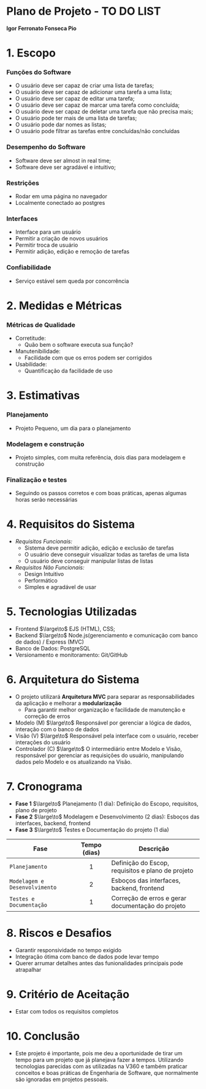 # Plano de Projeto - TO DO LIST
**Igor Ferronato Fonseca Pio**
# 1. Escopo
### Funções do Software
- O usuário deve ser capaz de criar uma lista de tarefas;
- O usuário deve ser capaz de adicionar uma tarefa a uma lista;
- O usuário deve ser capaz de editar uma tarefa;
- O usuário deve ser capaz de marcar uma tarefa como concluída;
- O usuário deve ser capaz de deletar uma tarefa que não precisa mais;
- O usuário pode ter mais de uma lista de tarefas;
- O usuário pode dar nomes as listas;
- O usuário pode filtrar as tarefas entre concluídas/não concluídas
### Desempenho do Software
- Software deve ser almost in real time;
- Software deve ser agradável e intuitivo;
### Restrições
- Rodar em uma página no navegador
- Localmente conectado ao postgres
### Interfaces
- Interface para um usuário
- Permitir a criação de novos usuários
- Permitir troca de usuário
- Permitir adição, edição e remoção de tarefas
### Confiabilidade
- Serviço estável sem queda por concorrência
# 2. Medidas e Métricas
### Métricas de Qualidade
- Corretitude:
    - Quão bem o software executa sua função?
- Manutenibilidade:
    - Facilidade com que os erros podem ser corrigidos
- Usabilidade:
    - Quantificação da facilidade de uso
# 3. Estimativas
### Planejamento
- Projeto Pequeno, um dia para o planejamento
### Modelagem e construção
- Projeto simples, com muita referência, dois dias para modelagem e construção
### Finalização e testes
- Seguindo os passos corretos e com boas práticas, apenas algumas horas serão necessárias

# 4. Requisitos do Sistema
- *Requisitos Funcionais:*
    - Sistema deve permitir adição, edição e exclusão de tarefas
    - O usuário deve conseguir visualizar todas as tarefas de uma lista
    - O usuário deve conseguir manipular listas de listas
- *Requisitos Não Funcionais:*
    - Design Intuitivo
    - Performático
    - Simples e agradável de usar

# 5. Tecnologias Utilizadas
- Frontend $\large\to$ EJS (HTML), CSS;
- Backend $\large\to$ Node.js(gerenciamento e comunicação com banco de dados) / Express (MVC)
- Banco de Dados: PostgreSQL
- Versionamento e monitoramento: Git/GitHub

# 6. Arquitetura do Sistema
- O projeto utilizará **Arquitetura MVC** para separar as responsabilidades da aplicação e melhorar a **modularização**
    - Para garantir melhor organização e facilidade de manutenção e correção de erros
- Modelo (M) $\large\to$ Responsável por gerenciar a lógica de dados, interação com o banco de dados
- Visão (V) $\large\to$ Responsável pela interface com o usuário, receber interações do usuário
- Controlador (C) $\large\to$ O intermediário entre Modelo e Visão, responsável por gerenciar as requisições do usuário, manipulando dados pelo Modelo e os atualizando na Visão.

# 7. Cronograma
- **Fase 1** $\large\to$ Planejamento (1 dia): Definição do Escopo, requisitos, plano de projeto
- **Fase 2** $\large\to$  Modelagem e Desenvolvimento (2 dias): Esboços das interfaces, backend, frontend
- **Fase 3** $\large\to$ Testes e Documentação do projeto (1 dia)

| Fase |Tempo (dias)| Descrição |
| --- |:---:| --- |
| `Planejamento` |1 | Definição do Escop, requisitos e plano de projeto |
| `Modelagem e Desenvolvimento` |2| Esboços das interfaces, backend, frontend |
|`Testes e Documentação`|1|Correção de erros e gerar documentação do projeto|

# 8. Riscos e Desafios
- Garantir responsividade no tempo exigido
- Integração ótima com banco de dados pode levar tempo
- Querer arrumar detalhes antes das funionalidades principais pode atrapalhar

# 9. Critério de Aceitação
- Estar com todos os requisitos completos

# 10. Conclusão
- Este projeto é importante, pois me deu a oportunidade de tirar um tempo para um projeto que já planejava fazer a tempos. Utilizando tecnologias parecidas com as utilizadas na V360 e também praticar conceitos e boas práticas de Engenharia de Software, que normalmente são ignoradas em projetos pessoais.
